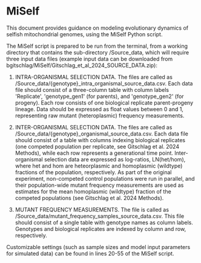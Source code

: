 # MiSelf
This document provides guidance on modeling evolutionary dynamics of selfish mitochondrial genomes, using the MiSelf Python script.

The MiSelf script is prepared to be run from the terminal, from a working directory that contains the sub-directory /Source_data, which will require three input data files (example input data can be downloaded from bgitschlag/MiSelf/Gitschlag_et_al_2024_SOURCE_DATA.zip):

1. INTRA-ORGANISMAL SELECTION DATA. The files are called as /Source_data/{genotype}_intra_organismal_source_data.csv. Each data file should consist of a three-column table with column labels 'Replicate', 'genotype_gen1' (for parents), and 'genotype_gen2' (for progeny). Each row consists of one biological replicate parent-progeny lineage. Data should be expressed as float values between 0 and 1, representing raw mutant (heteroplasmic) frequency measurements.

2. INTER-ORGANISMAL SELECTION DATA. The files are called as /Source_data/{genotype}_organismal_source_data.csv. Each data file should consist of a table with columns indexing biological replicates (one competed population per replicate, see Gitschlag et al. 2024 Methods), while each row represents a generational time point. Inter-organismal selection data are expressed as log-ratios, LN(het/hom), where het and hom are heteorplasmic and homoplasmic (wildtype) fractions of the population, respectively. As part of the original experiment, non-competed control populations were run in parallel, and their population-wide mutant frequency measurements are used as estimates for the mean homoplasmic (wildtype) fraction of the competed populations (see Gitschlag et al. 2024 Methods).

3. MUTANT FREQUENCY MEASUREMENTS. The file is called as /Source_data/mutant_frequency_samples_source_data.csv. This file should consist of a single table with genotype names as column labels. Genotypes and biological replicates are indexed by column and row, respectively.

Customizable settings (such as sample sizes and model input parameters for simulated data) can be found in lines 20-55 of the MiSelf script.
